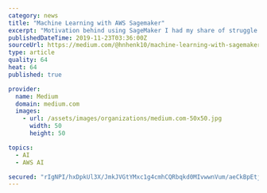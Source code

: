 ```yaml
---
category: news
title: "Machine Learning with AWS Sagemaker"
excerpt: "Motivation behind using SageMaker I had my share of struggle with deployment of Machine Learning models. I have deployed models on AzureML, using Flask framework in Python, even a few years back, have used Openscoring as an option. There have been a lot of ..."
publishedDateTime: 2019-11-23T03:36:00Z
sourceUrl: https://medium.com/@hnhenk10/machine-learning-with-sagemaker-709962a7ade
type: article
quality: 64
heat: 64
published: true

provider:
  name: Medium
  domain: medium.com
  images:
    - url: /assets/images/organizations/medium.com-50x50.jpg
      width: 50
      height: 50

topics:
  - AI
  - AWS AI

secured: "rIgNPI/hxDpkUl3X/JmkJVGtYMxc1g4cmhCQRbqkd0MIvwwnVum/aeCkBpEtjVGjc86pM0BpAJLIDnAmz2wrJIY8P7KGxShWiIVYfs9FM+gBzVXYRIemxK1xDuYewLbHGjR02hWVzedY6MzDdynnaW1pE9DnEyF+ONrp2krxrdyOD45C0CxgSmYQPhjjH5x2tl7qVVOMyUK1kJG+PpkUtXyiab59daagt0wMklZmvVYTqPJ6Qgz9/0r8Q7N3Sc7vIkYUcgI2oBeo5FKN6tuRDA==;IWe5kUol4SoFrm8FywuhoQ=="
---
```


